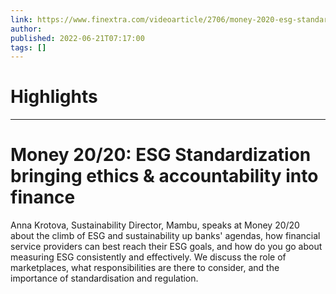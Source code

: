 ```yaml
---
link: https://www.finextra.com/videoarticle/2706/money-2020-esg-standardization-bringing-ethics--accountability-into-finance?utm_medium=rssfinextra&utm_source=finextrafeed
author: 
published: 2022-06-21T07:17:00
tags: []
---
```

# Highlights


---
# Money 20/20: ESG Standardization bringing ethics & accountability into finance
Anna Krotova, Sustainability Director, Mambu, speaks at Money 20/20 about the climb of ESG and sustainability up banks' agendas, how financial service providers can best reach their ESG goals, and how do you go about measuring ESG consistently and effectively. We discuss the role of marketplaces, what responsibilities are there to consider, and the importance of standardisation and regulation.